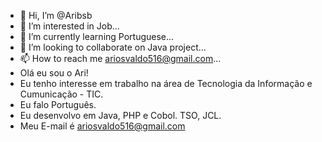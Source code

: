 - 👋 Hi, I’m @Aribsb
- 👀 I’m interested in Job...
- 🌱 I’m currently learning Portuguese...
- 💞️ I’m looking to collaborate on Java project...
- 📫 How to reach me ariosvaldo516@gmail.com...
- Olá eu sou o Ari!
- Eu tenho interesse em trabalho na área de Tecnologia da Informação e Cumunicação - TIC.
- Eu falo Português.
- Eu desenvolvo em Java, PHP e Cobol. TSO, JCL.
- Meu E-mail é ariosvaldo516@gmail.com

<!---
Aribsb/Aribsb is a ✨ special ✨ repository because its `README.md` (this file) appears on your GitHub profile.
You can click the Preview link to take a look at your changes.
--->
